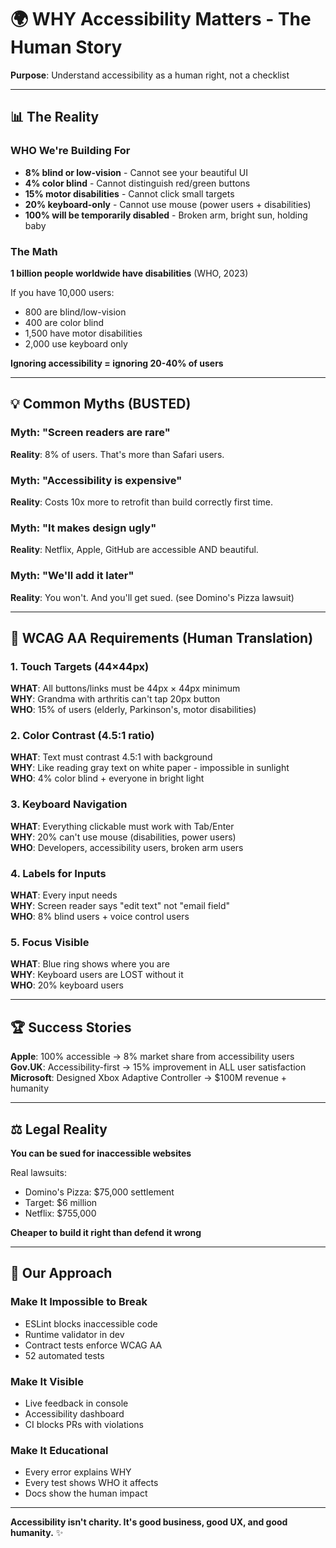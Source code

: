 # 🌍 WHY Accessibility Matters - The Human Story

**Purpose**: Understand accessibility as a human right, not a checklist

---

## 📊 The Reality

### WHO We're Building For
- **8% blind or low-vision** - Cannot see your beautiful UI
- **4% color blind** - Cannot distinguish red/green buttons  
- **15% motor disabilities** - Cannot click small targets
- **20% keyboard-only** - Cannot use mouse (power users + disabilities)
- **100% will be temporarily disabled** - Broken arm, bright sun, holding baby

### The Math
**1 billion people worldwide have disabilities** (WHO, 2023)

If you have 10,000 users:
- 800 are blind/low-vision
- 400 are color blind
- 1,500 have motor disabilities
- 2,000 use keyboard only

**Ignoring accessibility = ignoring 20-40% of users**

---

## 💡 Common Myths (BUSTED)

### Myth: "Screen readers are rare"
**Reality**: 8% of users. That's more than Safari users.

### Myth: "Accessibility is expensive"
**Reality**: Costs 10x more to retrofit than build correctly first time.

### Myth: "It makes design ugly"
**Reality**: Netflix, Apple, GitHub are accessible AND beautiful.

### Myth: "We'll add it later"
**Reality**: You won't. And you'll get sued. (see Domino's Pizza lawsuit)

---

## 🎯 WCAG AA Requirements (Human Translation)

### 1. Touch Targets (44×44px)
**WHAT**: All buttons/links must be 44px × 44px minimum  
**WHY**: Grandma with arthritis can't tap 20px button  
**WHO**: 15% of users (elderly, Parkinson's, motor disabilities)

### 2. Color Contrast (4.5:1 ratio)
**WHAT**: Text must contrast 4.5:1 with background  
**WHY**: Like reading gray text on white paper - impossible in sunlight  
**WHO**: 4% color blind + everyone in bright light

### 3. Keyboard Navigation
**WHAT**: Everything clickable must work with Tab/Enter  
**WHY**: 20% can't use mouse (disabilities, power users)  
**WHO**: Developers, accessibility users, broken arm users

### 4. Labels for Inputs
**WHAT**: Every input needs <label>  
**WHY**: Screen reader says "edit text" not "email field"  
**WHO**: 8% blind users + voice control users

### 5. Focus Visible
**WHAT**: Blue ring shows where you are  
**WHY**: Keyboard users are LOST without it  
**WHO**: 20% keyboard users

---

## 🏆 Success Stories

**Apple**: 100% accessible → 8% market share from accessibility users  
**Gov.UK**: Accessibility-first → 15% improvement in ALL user satisfaction  
**Microsoft**: Designed Xbox Adaptive Controller → $100M revenue + humanity

---

## ⚖️ Legal Reality

**You can be sued for inaccessible websites**

Real lawsuits:
- Domino's Pizza: $75,000 settlement
- Target: $6 million
- Netflix: $755,000

**Cheaper to build it right than defend it wrong**

---

## 🔧 Our Approach

### Make It Impossible to Break
- ESLint blocks inaccessible code
- Runtime validator in dev
- Contract tests enforce WCAG AA
- 52 automated tests

### Make It Visible
- Live feedback in console
- Accessibility dashboard
- CI blocks PRs with violations

### Make It Educational
- Every error explains WHY
- Every test shows WHO it affects
- Docs show the human impact

---

**Accessibility isn't charity. It's good business, good UX, and good humanity.** ✨
